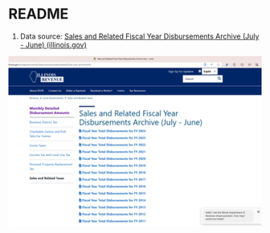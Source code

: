 # README

1. Data source: [Sales and Related Fiscal Year Disbursements Archive (July - June) (illinois.gov)](https://tax.illinois.gov/localgovernments/disbursements/salesrelated/fiscal-year-archive.html)

<img src="data%20source%201.png" alt="data source 1" style="zoom:75%;" />